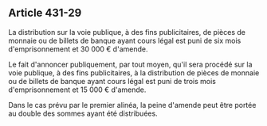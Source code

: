 Article 431-29
----
La distribution sur la voie publique, à des fins publicitaires, de pièces de
monnaie ou de billets de banque ayant cours légal est puni de six mois
d'emprisonnement et 30 000 € d'amende.

Le fait d'annoncer publiquement, par tout moyen, qu'il sera procédé sur la voie
publique, à des fins publicitaires, à la distribution de pièces de monnaie ou de
billets de banque ayant cours légal est puni de trois mois d'emprisonnement et
15 000 € d'amende.

Dans le cas prévu par le premier alinéa, la peine d'amende peut être portée au
double des sommes ayant été distribuées.

